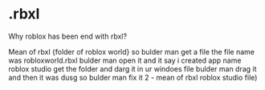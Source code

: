 # .rbxl
Why roblox has been end with rbxl?

Mean of rbxl {folder of roblox world}
so bulder man get a file the file name was robloxworld.rbxl
bulder man open it and it say i created app name roblox studio get the folder and darg it in ur windoes file
bulder man drag it and then it was dusg so bulder man fix it
2 - mean of rbxl
roblox studio file)
